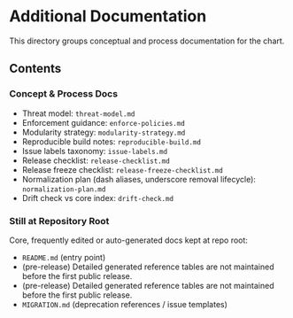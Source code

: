 # Additional Documentation

This directory groups conceptual and process documentation for the chart.

## Contents

### Concept & Process Docs

- Threat model: `threat-model.md`
- Enforcement guidance: `enforce-policies.md`
- Modularity strategy: `modularity-strategy.md`
- Reproducible build notes: `reproducible-build.md`
- Issue labels taxonomy: `issue-labels.md`
- Release checklist: `release-checklist.md`
- Release freeze checklist: `release-freeze-checklist.md`
- Normalization plan (dash aliases, underscore removal lifecycle): `normalization-plan.md`
- Drift check vs core index: `drift-check.md`

### Still at Repository Root

Core, frequently edited or auto-generated docs kept at repo root:

- `README.md` (entry point)
- (pre-release) Detailed generated reference tables are not maintained before the first public release.
- (pre-release) Detailed generated reference tables are not maintained before the first public release.
- `MIGRATION.md` (deprecation references / issue templates)
